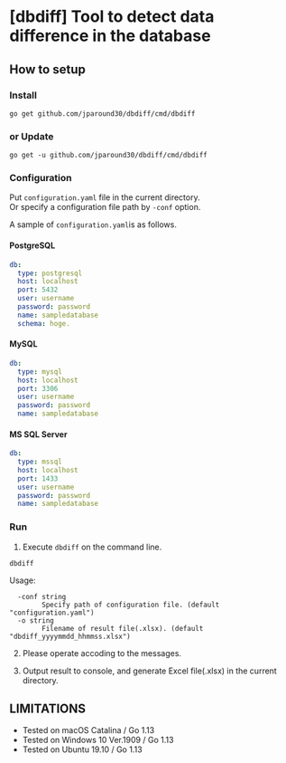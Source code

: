 # [dbdiff] Tool to detect data difference in the database

## How to setup
### Install
```
go get github.com/jparound30/dbdiff/cmd/dbdiff
```
### or Update
```
go get -u github.com/jparound30/dbdiff/cmd/dbdiff
```

### Configuration
Put `configuration.yaml` file in the current directory.  
Or specify a configuration file path by `-conf` option. 

A sample of `configuration.yaml`is as follows.

#### PostgreSQL
```yaml
db:
  type: postgresql
  host: localhost
  port: 5432
  user: username
  password: password
  name: sampledatabase
  schema: hoge.
```
#### MySQL
```yaml
db:
  type: mysql
  host: localhost
  port: 3306
  user: username
  password: password
  name: sampledatabase
```
#### MS SQL Server
```yaml
db:
  type: mssql
  host: localhost
  port: 1433
  user: username
  password: password
  name: sampledatabase
```
### Run
1. Execute `dbdiff` on the command line.
```
dbdiff
```
Usage:
```
  -conf string
        Specify path of configuration file. (default "configuration.yaml")
  -o string
        Filename of result file(.xlsx). (default "dbdiff_yyyymmdd_hhmmss.xlsx")
```
2. Please operate accoding to the messages.

3. Output result to console, and generate Excel file(.xlsx) in the current directory.

## LIMITATIONS
- Tested on macOS Catalina / Go 1.13
- Tested on Windows 10 Ver.1909 / Go 1.13
- Tested on Ubuntu 19.10  / Go 1.13
